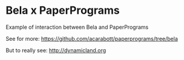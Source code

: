 # Bela x PaperPrograms

Example of interaction between Bela and PaperPrograms

See for more: https://github.com/acarabott/paperprograms/tree/bela

But to really see: http://dynamicland.org
